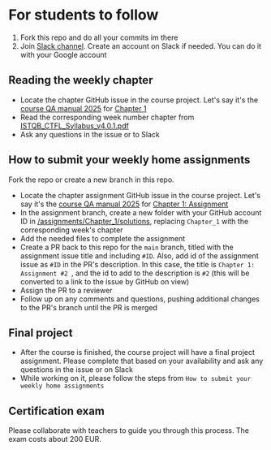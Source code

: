 # For students to follow

1. Fork this repo and do all your commits im there
2. Join [Slack channel](https://xorio.slack.com/archives/C085WSHDPLK). Create an account on Slack if needed. You can do it with your Google account

## Reading the weekly chapter

- Locate the chapter GitHub issue in the course project. Let's say it's the [course QA manual 2025](https://github.com/orgs/xoriors/projects/2) for [Chapter 1](#1)
- Read the corresponding week number chapter from [ISTQB_CTFL_Syllabus_v4.0.1.pdf](ISTQB_CTFL_Syllabus_v4.0.1.pdf)
- Ask any questions in the issue or to Slack

## How to submit your weekly home assignments

Fork the repo or create a new branch in this repo.

- Locate the chapter assignment GitHub issue in the course project. Let's say it's the [course QA manual 2025](https://github.com/orgs/xoriors/projects/2) for [Chapter 1: Assignment](#2)
- In the assignment branch, create a new folder with your GitHub account ID in [/assignments/Chapter_1/solutions](../assignments/Chapter_1/solutions), replacing `Chapter_1` with the corresponding week's chapter
- Add the needed files to complete the assignment
- Create a PR back to this repo for the `main` branch, titled with the assignment issue title and including `#ID`. Also, add id of the assignment issue as `#ID` in the PR's description.
  In this case, the title is `Chapter 1: Assignment #2 `, and the id to add to the description is `#2` (this will be converted to a link to the issue by GitHub on view)
- Assign the PR to a reviewer
- Follow up on any comments and questions, pushing additional changes to the PR's branch until the PR is merged

## Final project

- After the course is finished, the course project will have a final project assignment. Please complete that based on your availability and ask any questions in the issue or on Slack
- While working on it, please follow the steps from `How to submit your weekly home assignments`

## Certification exam

Please collaborate with teachers to guide you through this process. The exam costs about 200 EUR.
